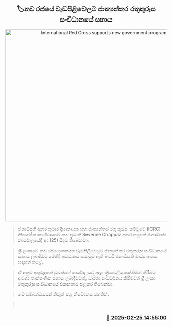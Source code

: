 <p align='center'><b><h2 align='center' title='International Red Cross supports new government program'>🏷නව රජයේ වැඩපිළිවෙලට ජාත්‍යන්තර රතුකුරුස සංවිධානයේ සහාය</h2></b></p>
<p align='center'><img src='https://helakuru.sgp1.cdn.digitaloceanspaces.com/esana/images/lib/anura-president-red-croos.jpg' width='600' alt='International Red Cross supports new government program'></p>

> ජනාධිපති අනුර කුමාර දිසානායක සහ ජාත්‍යන්තර රතු කුරුස කමිටුවේ (ICRC) නියෝජිත කණ්ඩායමේ නව ප්‍රධානී Severine Chappaz අතර හමුවක් ජනාධිපති කාර්යාලයේදී අද (25) සිදුව තිබෙනවා.

> ශ්‍රී ලංකාවේ නව රජය ගෙනයන වැඩපිළිවෙලට ජාත්‍යන්තර රතුකුරුස සංවිධානයේ සහාය ලබාදීමට මෙහිදී අවධානය යොමුව ඇති බවයි ජනාධිපති මාධ්‍ය අංශය සඳහන් කළේ.

> ඒ අනුව අතුරුදහන් වූවන්ගේ කාර්යාලයට අදාළ ක්‍රියාවලිය ශක්තිමත් කිරීමට අවශ්‍ය තාක්ෂණික සහාය ලබාදීමටත්, ධාරිතා සංවර්ධනය කිරීමටත් ශ්‍රී ලංකා රතුකුරුස සංවිධානයේ එකඟතාව පළකර තිබෙනවා.

> මේ සම්බන්ධයෙන් නිකුත් කළ නිවේදනය පහතින්. 

>  



<h3 align='right'><a href='https://www.helakuru.lk/esana/p/107801/'>📅 2025-02-25 14:55:00</a></h3>
